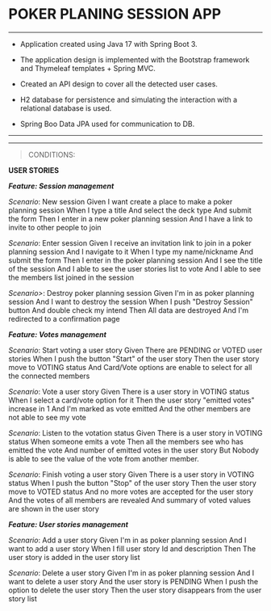 # POKER PLANING SESSION APP

<hr>

- Application created using Java 17 with Spring Boot 3.		

- The application design is implemented with the Bootstrap framework and Thymeleaf templates + Spring MVC.

- Created an API design to cover all the detected user cases.

- H2 database for persistence and simulating the interaction with a relational database is used.

- Spring Boo Data JPA used for communication to DB.

<hr>

<hr>

> CONDITIONS:

**USER STORIES**

**<i>Feature: Session management</i>**

<i>Scenario</i>: New session
Given I want create a place to make a poker planning session
When I type a title
And select the deck type
And submit the form
Then I enter in a new poker planning session
And I have a link to invite to other people to join

<i>Scenario</i>: Enter session
Given I receive an invitation link to join in a poker planning session
And I navigate to it
When I type my name/nickname
And submit the form
Then I enter in the poker planning session
And I see the title of the session
And I able to see the user stories list to vote
And I able to see the members list joined in the session

<i>Scenario></i>: Destroy poker planning session
Given I'm in as poker planning session
And I want to destroy the session
When I push "Destroy Session" button
And double check my intend
Then All data are destroyed
And I'm redirected to a confirmation page

**<i>Feature: Votes management</i>**

<i>Scenario</i>: Start voting a user story
Given There are PENDING or VOTED user stories
When I push the button "Start" of the user story
Then the user story move to VOTING status
And Card/Vote options are enable to select for all the connected members

<i>Scenario</i>: Vote a user story
Given There is a user story in VOTING status
When I select a card/vote option for it
Then the user story "emitted votes" increase in 1
And I'm marked as vote emitted
And the other members are not able to see my vote

<i>Scenario</i>: Listen to the votation status
Given There is a user story in VOTING status
When someone emits a vote
Then all the members see who has emitted the vote
And number of emitted votes in the user story
But Nobody is able to see the value of the vote from another member.

<i>Scenario</i>: Finish voting a user story
Given There is a user story in VOTING status
When I push the button "Stop" of the user story
Then the user story move to VOTED status
And no more votes are accepted for the user story
And the votes of all members are revealed
And summary of voted values are shown in the user story

**<i>Feature: User stories management**</i>

<i>Scenario</i>: Add a user story
Given I'm in as poker planning session
And I want to add a user story
When I fill user story Id and description
Then The user story is added in the user story list

<i>Scenario</i>: Delete a user story
Given I'm in as poker planning session
And I want to delete a user story
And the user story is PENDING
When I push the option to delete the user story
Then the user story disappears from the user story list